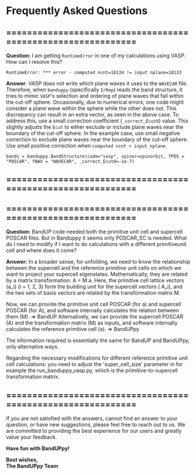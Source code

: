 # Frequently Asked Questions

## ============================================================
__Question:__ I am getting `RuntimeError` in one of my calculations using VASP. How can I resolve this?

`RuntimeError: *** error - computed ncnt=18134 != input nplane=18133`

**Answer**: VASP does not write which plane waves it uses to the `WAVECAR` file. Therefore, when `banduppy` (specifically `IrRep`) reads the band structure, it tries to mimic `VASP`'s selection and ordering of plane waves that fall within the cut-off sphere. Occasionally, due to numerical errors, one code might consider a plane wave within the sphere while the other does not. This discrepancy can result in an extra vector, as seen in the above case. To address this, use a small correction coefficient (`_correct_Ecut0`) value. This slightly adjusts the `Ecut` to either exclude or include plane waves near the boundary of the cut-off sphere. In the example case, use small negative correction to exclude plane waves near the boundary of the cut-off sphere. Use small positive correction when `computed ncnt < input nplane`.

`bands = banduppy.BandStructure(code="vasp", spinor=spinorbit, fPOS = "POSCAR", fWAV = "WAVECAR", _correct_Ecut0=-1e-7)`

## ============================================================

## ============================================================
__Question:__ BandUP code needed both the primitive unit cell and supercell POSCAR files. But in Banduppy it seems  only POSCAR_SC is needed. What do I need to modify if I want to do calculations with a different primitiveunit cell and where does it come? 

__Answer:__ In a broader sense, for unfolding, we need to know the relationship between the supercell and the reference primitive unit cells on which we want to project your supercell eigenstates. Mathematically, they are related by a matrix transformation: A = M.a. Here, the primitive cell lattice vectors (a_i) (i = 1, 2, 3) form the building unit for the supercell vectors ( A_i), and the two sets of basis vectors are related by the transformation matrix M.

Now, we can provide the primitive unit cell POSCAR (for a) and supercell POSCAR (for A), and software internally calculates the relation between them (M). => BandUP
Alternatively, we can provide the supercell POSCAR (A) and the transformation matrix (M) as inputs, and software internally calculates the reference primitive cell (a). => BandUPpy

The information required is essentially the same for BandUP and BandUPpy, only alternative ways.

Regarding the necessary modifications for different reference primitive unit cell calculations: you need to adjust the 'super_cell_size' parameter in for example the run_banduppy_vasp.py, which is the primitive-to-supercell transformation matrix.
## ============================================================

If you are not satisfied with the answers, cannot find an answer to your question, or have new suggestions, please feel free to reach out to us. We are committed to providing the best experience for our users and greatly value your feedback.


__Have fun with BandUPpy!__

__Best wishes,__  
__The BandUPpy Team__
